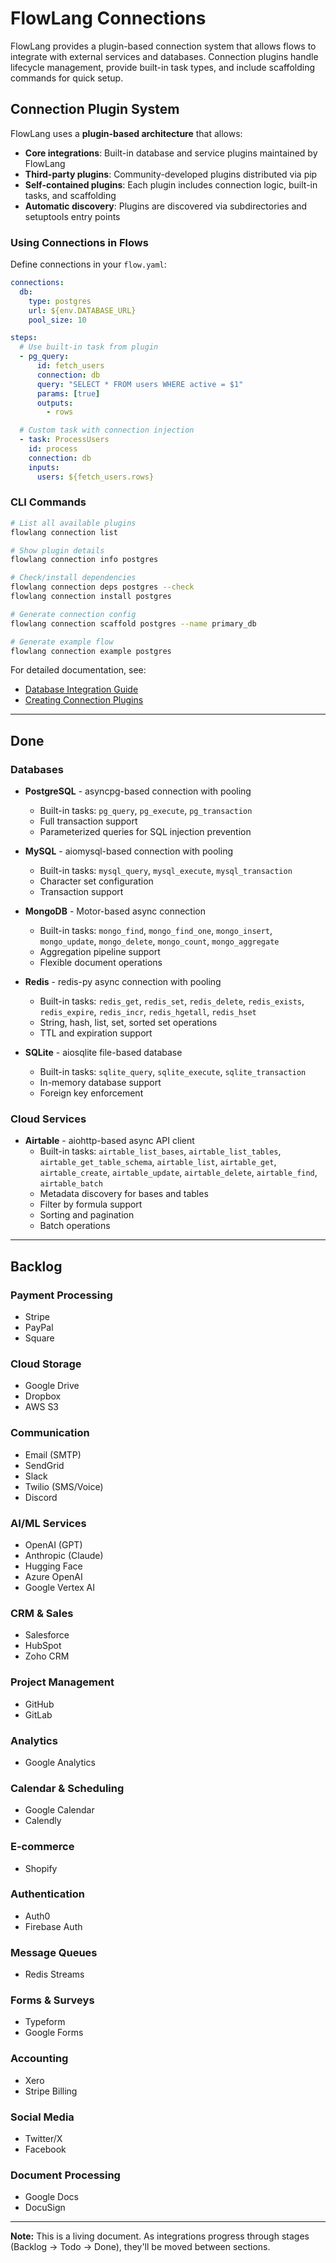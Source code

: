 # FlowLang Connections

FlowLang provides a plugin-based connection system that allows flows to integrate with external services and databases. Connection plugins handle lifecycle management, provide built-in task types, and include scaffolding commands for quick setup.

## Connection Plugin System

FlowLang uses a **plugin-based architecture** that allows:
- **Core integrations**: Built-in database and service plugins maintained by FlowLang
- **Third-party plugins**: Community-developed plugins distributed via pip
- **Self-contained plugins**: Each plugin includes connection logic, built-in tasks, and scaffolding
- **Automatic discovery**: Plugins are discovered via subdirectories and setuptools entry points

### Using Connections in Flows

Define connections in your `flow.yaml`:

```yaml
connections:
  db:
    type: postgres
    url: ${env.DATABASE_URL}
    pool_size: 10

steps:
  # Use built-in task from plugin
  - pg_query:
      id: fetch_users
      connection: db
      query: "SELECT * FROM users WHERE active = $1"
      params: [true]
      outputs:
        - rows

  # Custom task with connection injection
  - task: ProcessUsers
    id: process
    connection: db
    inputs:
      users: ${fetch_users.rows}
```

### CLI Commands

```bash
# List all available plugins
flowlang connection list

# Show plugin details
flowlang connection info postgres

# Check/install dependencies
flowlang connection deps postgres --check
flowlang connection install postgres

# Generate connection config
flowlang connection scaffold postgres --name primary_db

# Generate example flow
flowlang connection example postgres
```

For detailed documentation, see:
- [Database Integration Guide](./database-integration.md)
- [Creating Connection Plugins](./creating-connection-plugins.md)

---

## Done

### Databases
- **PostgreSQL** - asyncpg-based connection with pooling
  - Built-in tasks: `pg_query`, `pg_execute`, `pg_transaction`
  - Full transaction support
  - Parameterized queries for SQL injection prevention

- **MySQL** - aiomysql-based connection with pooling
  - Built-in tasks: `mysql_query`, `mysql_execute`, `mysql_transaction`
  - Character set configuration
  - Transaction support

- **MongoDB** - Motor-based async connection
  - Built-in tasks: `mongo_find`, `mongo_find_one`, `mongo_insert`, `mongo_update`, `mongo_delete`, `mongo_count`, `mongo_aggregate`
  - Aggregation pipeline support
  - Flexible document operations

- **Redis** - redis-py async connection with pooling
  - Built-in tasks: `redis_get`, `redis_set`, `redis_delete`, `redis_exists`, `redis_expire`, `redis_incr`, `redis_hgetall`, `redis_hset`
  - String, hash, list, set, sorted set operations
  - TTL and expiration support

- **SQLite** - aiosqlite file-based database
  - Built-in tasks: `sqlite_query`, `sqlite_execute`, `sqlite_transaction`
  - In-memory database support
  - Foreign key enforcement

### Cloud Services

- **Airtable** - aiohttp-based async API client
  - Built-in tasks: `airtable_list_bases`, `airtable_list_tables`, `airtable_get_table_schema`, `airtable_list`, `airtable_get`, `airtable_create`, `airtable_update`, `airtable_delete`, `airtable_find`, `airtable_batch`
  - Metadata discovery for bases and tables
  - Filter by formula support
  - Sorting and pagination
  - Batch operations

---

## Backlog

### Payment Processing
- Stripe
- PayPal
- Square

### Cloud Storage
- Google Drive
- Dropbox
- AWS S3

### Communication
- Email (SMTP)
- SendGrid
- Slack
- Twilio (SMS/Voice)
- Discord


### AI/ML Services
- OpenAI (GPT)
- Anthropic (Claude)
- Hugging Face
- Azure OpenAI
- Google Vertex AI

### CRM & Sales
- Salesforce
- HubSpot
- Zoho CRM

### Project Management
- GitHub
- GitLab

### Analytics
- Google Analytics

### Calendar & Scheduling
- Google Calendar
- Calendly

### E-commerce
- Shopify

### Authentication
- Auth0
- Firebase Auth

### Message Queues
- Redis Streams

### Forms & Surveys
- Typeform
- Google Forms

### Accounting
- Xero
- Stripe Billing

### Social Media
- Twitter/X
- Facebook

### Document Processing
- Google Docs
- DocuSign

---

**Note:** This is a living document. As integrations progress through stages (Backlog → Todo → Done), they'll be moved between sections.
